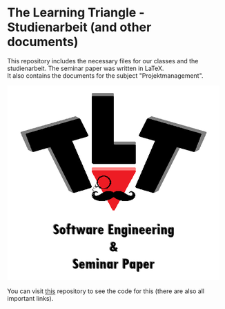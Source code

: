 # The Learning Triangle - Studienarbeit (and other documents)

This repository includes the necessary files for our classes and the studienarbeit. The seminar paper was written in LaTeX. <br>
It also contains the documents for the subject "Projektmanagement".

![logo](https://github.com/KingMus/thelearningtriangle-studienarbeit/blob/master/fuer_SoftwareEngineering/Images/Logos/TLT_Logo_SE_SP.png)

You can visit [this](https://github.com/KingMus/thelearningtriangle) repository to see the code for this (there are also all important links).

